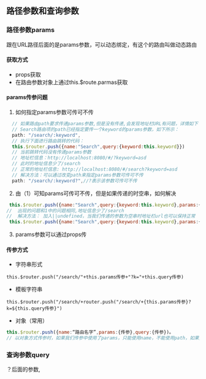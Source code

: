 ## 路径参数和查询参数
### 路径参数params
跟在URL路径后面的是params参数，可以动态绑定，有这个的路由叫做动态路由
#### 获取方式
- props获取
- 在路由参数对象上通过this.$route.parmas获取
#### params传参问题
1. 如何指定params参数可传可不传
```javaScript
  // 如果路由path要求传递params参数,但是没有传递,会发现地址栏URL有问题，详情如下：
  // Search路由项的path已经指定要传一个keyword的params参数，如下所示：
  path: "/search/:keyword",
  // 执行下面进行路由跳转的代码：
  this.$router.push({name:"Search",query:{keyword:this.keyword}})
  // 当前跳转代码没有传递params参数
  // 地址栏信息：http://localhost:8080/#/?keyword=asd
  // 此时的地址信息少了/search
  // 正常的地址栏信息: http://localhost:8080/#/search?keyword=asd
  // 解决方法：可以通过改变path来指定params参数可传可不传 
  path: "/search/:keyword?",//?表示该参数可传可不传
```
2. 由（1）可知params可传可不传，但是如果传递的时空串，如何解决 
```javaScript
 this.$router.push({name:"Search",query:{keyword:this.keyword},params:{keyword:''}})
//  出现的问题和1中的问题相同,地址信息少了/search
//  解决方法： 加入||undefined，当我们传递的参数为空串时地址栏url也可以保持正常
 this.$router.push({name:"Search",query:{keyword:this.keyword},params:{keyword:''||undefined}})
```
3. params参数可以通过props传
#### 传参方式
- 字符串形式
```
this.$router.push("/search/"+this.params传参+"?k="+this.query传参)
```
- 模板字符串
```
this.$router.push("/search/+router.push("/search/+{this.params传参}?k=${this.query传参}")
```

- 对象（常用）
```javaScript
this.$router.push({name:“路由名字”,params:{传参},query:{传参})。
// 以对象方式传参时，如果我们传参中使用了params，只能使用name，不能使用path，如果只是使用query传参，可以使用path  
```
### 查询参数query
？后面的参数,